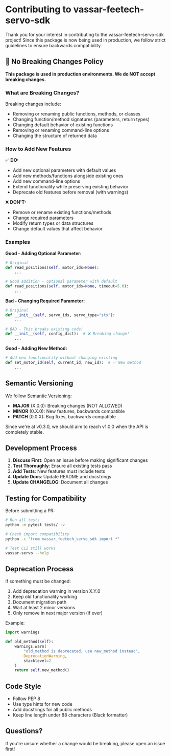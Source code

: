 # Contributing to vassar-feetech-servo-sdk

Thank you for your interest in contributing to the vassar-feetech-servo-sdk project! Since this package is now being used in production, we follow strict guidelines to ensure backwards compatibility.

## 🚨 No Breaking Changes Policy

**This package is used in production environments. We do NOT accept breaking changes.**

### What are Breaking Changes?

Breaking changes include:
- Removing or renaming public functions, methods, or classes
- Changing function/method signatures (parameters, return types)
- Changing default behavior of existing functions
- Removing or renaming command-line options
- Changing the structure of returned data

### How to Add New Features

✅ **DO:**
- Add new optional parameters with default values
- Add new methods/functions alongside existing ones
- Add new command-line options
- Extend functionality while preserving existing behavior
- Deprecate old features before removal (with warnings)

❌ **DON'T:**
- Remove or rename existing functions/methods
- Change required parameters
- Modify return types or data structures
- Change default values that affect behavior

### Examples

**Good - Adding Optional Parameter:**
```python
# Original
def read_positions(self, motor_ids=None):
    ...

# Good addition - optional parameter with default
def read_positions(self, motor_ids=None, timeout=5.0):
    ...
```

**Bad - Changing Required Parameter:**
```python
# Original
def __init__(self, servo_ids, servo_type="sts"):
    ...

# BAD - This breaks existing code!
def __init__(self, config_dict):  # ❌ Breaking change!
    ...
```

**Good - Adding New Method:**
```python
# Add new functionality without changing existing
def set_motor_id(self, current_id, new_id):  # ✅ New method
    ...
```

## Semantic Versioning

We follow [Semantic Versioning](https://semver.org/):

- **MAJOR** (X.0.0): Breaking changes (NOT ALLOWED)
- **MINOR** (0.X.0): New features, backwards compatible
- **PATCH** (0.0.X): Bug fixes, backwards compatible

Since we're at v0.3.0, we should aim to reach v1.0.0 when the API is completely stable.

## Development Process

1. **Discuss First**: Open an issue before making significant changes
2. **Test Thoroughly**: Ensure all existing tests pass
3. **Add Tests**: New features must include tests
4. **Update Docs**: Update README and docstrings
5. **Update CHANGELOG**: Document all changes

## Testing for Compatibility

Before submitting a PR:

```bash
# Run all tests
python -m pytest tests/ -v

# Check import compatibility
python -c "from vassar_feetech_servo_sdk import *"

# Test CLI still works
vassar-servo --help
```

## Deprecation Process

If something must be changed:

1. Add deprecation warning in version X.Y.0
2. Keep old functionality working
3. Document migration path
4. Wait at least 2 minor versions
5. Only remove in next major version (if ever)

Example:
```python
import warnings

def old_method(self):
    warnings.warn(
        "old_method is deprecated, use new_method instead",
        DeprecationWarning,
        stacklevel=2
    )
    return self.new_method()
```

## Code Style

- Follow PEP 8
- Use type hints for new code
- Add docstrings for all public methods
- Keep line length under 88 characters (Black formatter)

## Questions?

If you're unsure whether a change would be breaking, please open an issue first!
